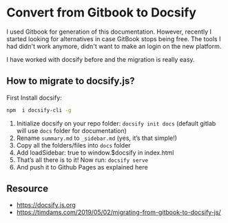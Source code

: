 # Convert from Gitbook to Docsify

I used Gitbook for generation of this documentation. However, recently I started looking for alternatives in case GitBook stops being free.
The tools I had didn't work anymore, didn't want to make an login on the new platform.

I have worked with docsify before and the migration is really easy.

## How to migrate to docsify.js?

First Install docsify:

```bash
npm  i docsify-cli -g
```

1. Initialize docsify on your repo folder: `docsify init docs` (default gitlab will use `docs` folder for documentation)
2. Rename `summary.md` to `_sidebar.md` (yes, it’s that simple!)
3. Copy all the folders/files into `docs` folder
4. Add loadSidebar: true to window.$docsify in index.html
5. That’s all there is to it! Now run: `docsify serve`
6. And push it to Github Pages as explained here

## Resource

- https://docsify.js.org
- https://timdams.com/2019/05/02/migrating-from-gitbook-to-docsify-js/
